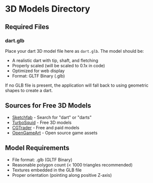 # 3D Models Directory

## Required Files

### dart.glb
Place your dart 3D model file here as `dart.glb`. The model should be:
- A realistic dart with tip, shaft, and fletching
- Properly scaled (will be scaled to 0.1x in code)
- Optimized for web display
- Format: GLTF Binary (.glb)

If no GLB file is present, the application will fall back to using geometric shapes to create a dart.

## Sources for Free 3D Models
- [Sketchfab](https://sketchfab.com/) - Search for "dart" or "darts"
- [TurboSquid](https://www.turbosquid.com/) - Free 3D models
- [CGTrader](https://www.cgtrader.com/) - Free and paid models
- [OpenGameArt](https://opengameart.org/) - Open source game assets

## Model Requirements
- File format: .glb (GLTF Binary)
- Reasonable polygon count (< 1000 triangles recommended)
- Textures embedded in the GLB file
- Proper orientation (pointing along positive Z-axis)
